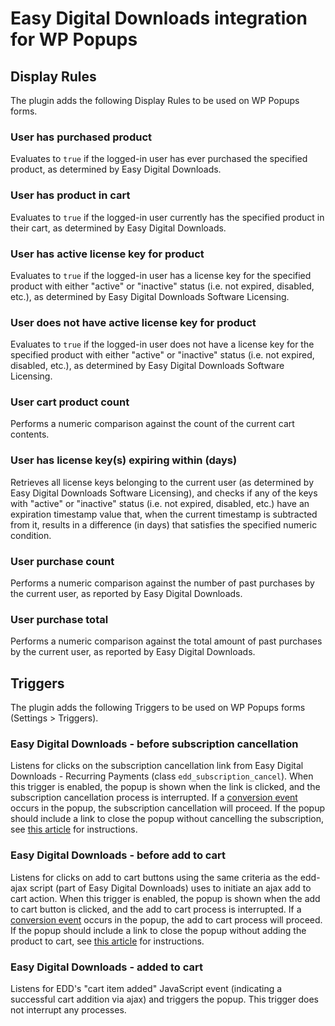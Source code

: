 # Easy Digital Downloads integration for WP Popups

## Display Rules

The plugin adds the following Display Rules to be used on WP Popups forms.

### User has purchased product

Evaluates to `true` if the logged-in user has ever purchased the specified product, as determined by Easy Digital Downloads.

### User has product in cart

Evaluates to `true` if the logged-in user currently has the specified product in their cart, as determined by Easy Digital Downloads.

### User has active license key for product

Evaluates to `true` if the logged-in user has a license key for the specified product with either "active" or "inactive" status (i.e. not expired, disabled, etc.), as determined by Easy Digital Downloads Software Licensing.

### User does not have active license key for product

Evaluates to `true` if the logged-in user does not have a license key for the specified product with either "active" or "inactive" status (i.e. not expired, disabled, etc.), as determined by Easy Digital Downloads Software Licensing.

### User cart product count

Performs a numeric comparison against the count of the current cart contents.

### User has license key(s) expiring within (days)

Retrieves all license keys belonging to the current user (as determined by Easy Digital Downloads Software Licensing), and checks if any of the keys with "active" or "inactive" status (i.e. not expired, disabled, etc.) have an expiration timestamp value that, when the current timestamp is subtracted from it, results in a difference (in days) that satisfies the specified numeric condition.

### User purchase count

Performs a numeric comparison against the number of past purchases by the current user, as reported by Easy Digital Downloads.

### User purchase total

Performs a numeric comparison against the total amount of past purchases by the current user, as reported by Easy Digital Downloads.

## Triggers

The plugin adds the following Triggers to be used on WP Popups forms (Settings > Triggers).

### Easy Digital Downloads - before subscription cancellation

Listens for clicks on the subscription cancellation link from Easy Digital Downloads - Recurring Payments (class `edd_subscription_cancel`). When this trigger is enabled, the popup is shown when the link is clicked, and the subscription cancellation process is interrupted. If a [conversion event](https://wppopups.com/docs/how-to-create-a-custom-conversion-link/) occurs in the popup, the subscription cancellation will proceed. If the popup should include a link to close the popup without cancelling the subscription, see [this article](https://wppopups.com/docs/how-to-add-a-custom-close-button/) for instructions.

### Easy Digital Downloads - before add to cart

Listens for clicks on add to cart buttons using the same criteria as the edd-ajax script (part of Easy Digital Downloads) uses to initiate an ajax add to cart action. When this trigger is enabled, the popup is shown when the add to cart button is clicked, and the add to cart process is interrupted. If a [conversion event](https://wppopups.com/docs/how-to-create-a-custom-conversion-link/) occurs in the popup, the add to cart process will proceed. If the popup should include a link to close the popup without adding the product to cart, see [this article](https://wppopups.com/docs/how-to-add-a-custom-close-button/) for instructions.

### Easy Digital Downloads - added to cart

Listens for EDD's "cart item added" JavaScript event (indicating a successful cart addition via ajax) and triggers the popup. This trigger does not interrupt any processes.

